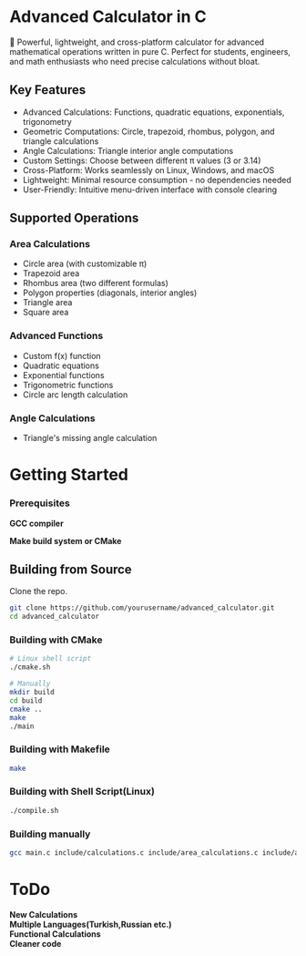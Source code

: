 # Advanced Calculator in C
🚀 Powerful, lightweight, and cross-platform calculator for advanced mathematical operations written in pure C. Perfect for students, engineers, and math enthusiasts who need precise calculations without bloat.

## Key Features

* Advanced Calculations: Functions, quadratic equations, exponentials, trigonometry<br>
* Geometric Computations: Circle, trapezoid, rhombus, polygon, and triangle calculations<br>
* Angle Calculations: Triangle interior angle computations<br>
* Custom Settings: Choose between different π values (3 or 3.14)<br>
* Cross-Platform: Works seamlessly on Linux, Windows, and macOS<br>
* Lightweight: Minimal resource consumption - no dependencies needed<br>
* User-Friendly: Intuitive menu-driven interface with console clearing<br>

## Supported Operations

### Area Calculations

* Circle area (with customizable π)<br>
* Trapezoid area<br>
* Rhombus area (two different formulas)<br>
* Polygon properties (diagonals, interior angles)<br>
* Triangle area<br>
* Square area<br>

### Advanced Functions

* Custom f(x) function<br>
* Quadratic equations<br>
* Exponential functions<br>
* Trigonometric functions<br>
* Circle arc length calculation<br>

### Angle Calculations

* Triangle's missing angle calculation<br>

# Getting Started

### Prerequisites

**GCC compiler**

**Make build system or CMake**

## Building from Source

Clone the repo.
```bash
git clone https://github.com/yourusername/advanced_calculator.git
cd advanced_calculator
```


### Building with CMake
```bash
# Linux shell script
./cmake.sh

# Manually
mkdir build
cd build
cmake ..
make
./main
```

### Building with Makefile
```bash
make
```

### Building with Shell Script(Linux)
```bash
./compile.sh
```

### Building manually
```bash
gcc main.c include/calculations.c include/area_calculations.c include/angle_calculations.c -o main -lm
```

# ToDo

**New Calculations**<br>
**Multiple Languages(Turkish,Russian etc.)**<br>
**Functional Calculations**<br>
**Cleaner code**<br>